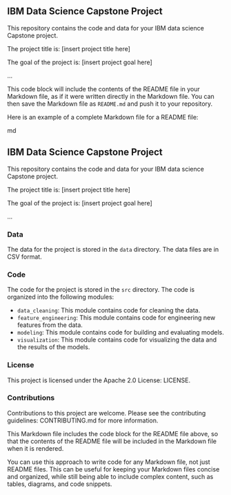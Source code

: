 ## IBM Data Science Capstone Project

This repository contains the code and data for your IBM data science Capstone project.

The project title is: [insert project title here]

The goal of the project is: [insert project goal here]

...


This code block will include the contents of the README file in your Markdown file, as if it were written directly in the Markdown file. You can then save the Markdown file as `README.md` and push it to your repository.

Here is an example of a complete Markdown file for a README file:

md
## IBM Data Science Capstone Project

This repository contains the code and data for your IBM data science Capstone project.

The project title is: [insert project title here]

The goal of the project is: [insert project goal here]

...

### Data

The data for the project is stored in the `data` directory. The data files are in CSV format.

### Code

The code for the project is stored in the `src` directory. The code is organized into the following modules:

* `data_cleaning`: This module contains code for cleaning the data.
* `feature_engineering`: This module contains code for engineering new features from the data.
* `modeling`: This module contains code for building and evaluating models.
* `visualization`: This module contains code for visualizing the data and the results of the models.

### License

This project is licensed under the Apache 2.0 License: LICENSE.

### Contributions

Contributions to this project are welcome. Please see the contributing guidelines: CONTRIBUTING.md for more information.


This Markdown file includes the code block for the README file above, so that the contents of the README file will be included in the Markdown file when it is rendered.

You can use this approach to write code for any Markdown file, not just README files. This can be useful for keeping your Markdown files concise and organized, while still being able to include complex content, such as tables, diagrams, and code snippets.
